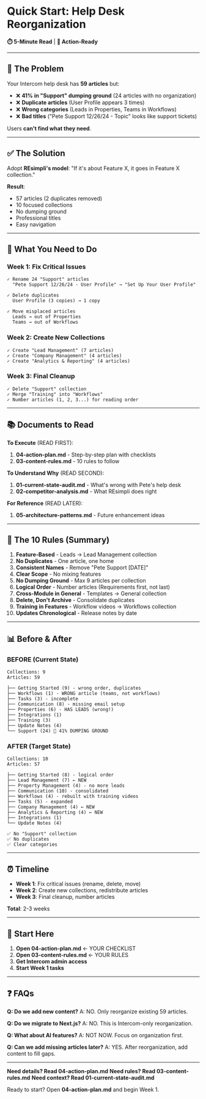 # Quick Start: Help Desk Reorganization

**⏱️ 5-Minute Read** | **🎯 Action-Ready**

---

## 📌 The Problem

Your Intercom help desk has **59 articles** but:
- ❌ **41% in "Support" dumping ground** (24 articles with no organization)
- ❌ **Duplicate articles** (User Profile appears 3 times)
- ❌ **Wrong categories** (Leads in Properties, Teams in Workflows)
- ❌ **Bad titles** ("Pete Support 12/26/24 - Topic" looks like support tickets)

Users **can't find what they need**.

---

## ✅ The Solution

Adopt **REsimpli's model**: "If it's about Feature X, it goes in Feature X collection."

**Result**:
- 57 articles (2 duplicates removed)
- 10 focused collections
- No dumping ground
- Professional titles
- Easy navigation

---

## 🎯 What You Need to Do

### Week 1: Fix Critical Issues
```
✓ Rename 24 "Support" articles
  "Pete Support 12/26/24 - User Profile" → "Set Up Your User Profile"

✓ Delete duplicates
  User Profile (3 copies) → 1 copy

✓ Move misplaced articles
  Leads → out of Properties
  Teams → out of Workflows
```

### Week 2: Create New Collections
```
✓ Create "Lead Management" (7 articles)
✓ Create "Company Management" (4 articles)
✓ Create "Analytics & Reporting" (4 articles)
```

### Week 3: Final Cleanup
```
✓ Delete "Support" collection
✓ Merge "Training" into "Workflows"
✓ Number articles (1, 2, 3...) for reading order
```

---

## 📚 Documents to Read

**To Execute** (READ FIRST):
1. **04-action-plan.md** - Step-by-step plan with checklists
2. **03-content-rules.md** - 10 rules to follow

**To Understand Why** (READ SECOND):
1. **01-current-state-audit.md** - What's wrong with Pete's help desk
2. **02-competitor-analysis.md** - What REsimpli does right

**For Reference** (READ LATER):
1. **05-architecture-patterns.md** - Future enhancement ideas

---

## 🔑 The 10 Rules (Summary)

1. **Feature-Based** - Leads → Lead Management collection
2. **No Duplicates** - One article, one home
3. **Consistent Names** - Remove "Pete Support [DATE]"
4. **Clear Scope** - No mixing features
5. **No Dumping Ground** - Max 9 articles per collection
6. **Logical Order** - Number articles (Requirements first, not last)
7. **Cross-Module in General** - Templates → General collection
8. **Delete, Don't Archive** - Consolidate duplicates
9. **Training in Features** - Workflow videos → Workflows collection
10. **Updates Chronological** - Release notes by date

---

## 📊 Before & After

### BEFORE (Current State)
```
Collections: 9
Articles: 59

├── Getting Started (9) - wrong order, duplicates
├── Workflows (1) - WRONG article (teams, not workflows)
├── Tasks (3) - incomplete
├── Communication (8) - missing email setup
├── Properties (6) - HAS LEADS (wrong!)
├── Integrations (1)
├── Training (3)
├── Update Notes (4)
└── Support (24) 🚨 41% DUMPING GROUND
```

### AFTER (Target State)
```
Collections: 10
Articles: 57

├── Getting Started (8) - logical order
├── Lead Management (7) ← NEW
├── Property Management (4) - no more leads
├── Communication (10) - consolidated
├── Workflows (4) - rebuilt with training videos
├── Tasks (5) - expanded
├── Company Management (4) ← NEW
├── Analytics & Reporting (4) ← NEW
├── Integrations (1)
└── Update Notes (4)

✅ No "Support" collection
✅ No duplicates
✅ Clear categories
```

---

## ⏰ Timeline

- **Week 1**: Fix critical issues (rename, delete, move)
- **Week 2**: Create new collections, redistribute articles
- **Week 3**: Final cleanup, number articles

**Total**: 2-3 weeks

---

## 🚀 Start Here

1. **Open 04-action-plan.md** ← YOUR CHECKLIST
2. **Open 03-content-rules.md** ← YOUR RULES
3. **Get Intercom admin access**
4. **Start Week 1 tasks**

---

## ❓ FAQs

**Q: Do we add new content?**
A: NO. Only reorganize existing 59 articles.

**Q: Do we migrate to Next.js?**
A: NO. This is Intercom-only reorganization.

**Q: What about AI features?**
A: NOT NOW. Focus on organization first.

**Q: Can we add missing articles later?**
A: YES. After reorganization, add content to fill gaps.

---

**Need details? Read 04-action-plan.md**
**Need rules? Read 03-content-rules.md**
**Need context? Read 01-current-state-audit.md**

Ready to start? Open **04-action-plan.md** and begin Week 1.
